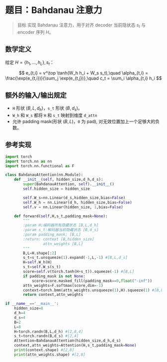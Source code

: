 # 题目：Bahdanau 注意力

> 目标 实现 Bahdanau 注意力，用于对齐 decoder 当前隐状态 $s_t$ 与 encoder 序列 $H$。

## 数学定义

给定 $H=\{h_1,\dots,h_L\}, s_t$：

$$
e_{t,i} = v^\top \tanh(W_h h_i + W_s s_t),\quad
\alpha_{t,i} = \frac{\exp(e_{t,i})}{\sum_j \exp(e_{t,j})},\quad
c_t = \sum_i \alpha_{t,i} h_i
$$

## 额外的输入/输出规定

- `H` 形状 $(B,L,d_h)$，`s_t` 形状 $(B,d_s)$。
- `W_h` 和 `W_s` 都将 `H` 和 `s_t` 映射到维度 `d_attn`
- 允许 padding mask(形状 $(B,L)$，`0` 为 pad), 对无效位置加上一个足够大的负数。

## 参考实现

```python
import torch
import torch.nn as nn
import torch.nn.functional as F

class BahdanauAttention(nn.Module):
    def __init__(self, hidden_size,d_h,d_s):
        super(BahdanauAttention, self).__init__()
        self.hidden_size = hidden_size

        self.W_s=nn.Linear(d_s,hidden_size,bias=False)
        self.W_h = nn.Linear(d_h, hidden_size,bias=False)
        self.v = nn.Linear(hidden_size, 1,bias=False)

    def forward(self,H,s_t,padding_mask=None):
        """
        :param H:编码器所有隐藏状态 [B,L,d_h]
        :param s_t:解码器当前隐藏状态 [B,d_s]
        :param padding_mask: [B,L]
        :return: context [B,hidden_size]
                 attn_weights [B,L]
        """
        B,L=H.shape[:2]
        s_t=s_t.unsqueeze(1).expand(-1,L,-1) #[B,L,d_s]
        H=self.W_h(H)
        s_t=self.W_s(s_t)
        score=self.v(torch.tanh(H+s_t)).squeeze(-1) #[B,L]
        if padding_mask is not None:
            score=score.masked_fill(padding_mask==0,float("-inf"))
        attn_weights=F.softmax(score,dim=-1)
        context=torch.bmm(attn_weights.unsqueeze(1),H).squeeze(1) #[B,hidden_size]
        return context,attn_weights

if __name__=='__main__':
    hidden_size=8
    d_h=4
    d_s=4
    B=2
    L=8
    H=torch.randn(B,L,d_h) #[2,8,4]
    s_t=torch.randn(B,d_s) #[2,4]
    Attention=BahdanauAttention(hidden_size,d_h,d_s)
    context,attn_weights=Attention(H,s_t,padding_mask=None)
    print(context.shape) #[2,8]
    print(attn_weights.shape) #[2,8]
```
